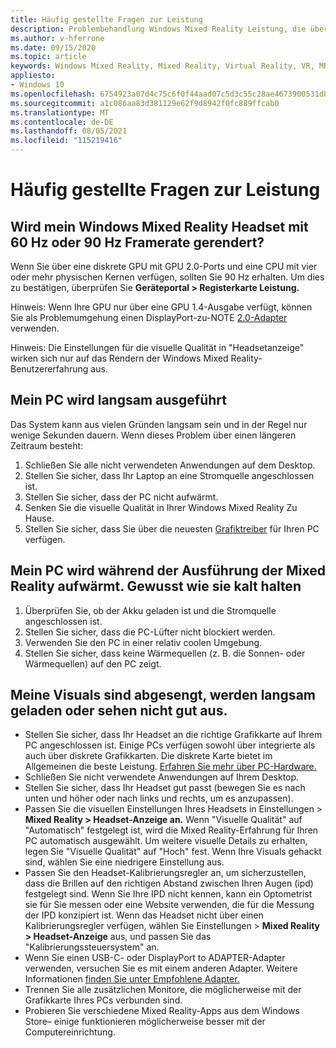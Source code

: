 ```yaml
---
title: Häufig gestellte Fragen zur Leistung
description: Problembehandlung Windows Mixed Reality Leistung, die über unsere Standarddokumentation für den Kundensupport hinausgeht.
ms.author: v-hferrone
ms.date: 09/15/2020
ms.topic: article
keywords: Windows Mixed Reality, Mixed Reality, Virtual Reality, VR, MR, Problembehandlung, Fehler, Hilfe, Support, Leistung
appliesto:
- Windows 10
ms.openlocfilehash: 6754923a07d4c75c6f0f44aad07c5d3c55c28ae4673900531d8a4af663d9e7c2
ms.sourcegitcommit: a1c086aa83d381129e62f9d8942f0fc889ffcab0
ms.translationtype: MT
ms.contentlocale: de-DE
ms.lasthandoff: 08/05/2021
ms.locfileid: "115219416"
---
```

# <a name="performance-faqs"></a>Häufig gestellte Fragen zur Leistung

## <a name="is-my-windows-mixed-reality-headset-rendering-at-60-hz-or-90-hz-framerate"></a>Wird mein Windows Mixed Reality Headset mit 60 Hz oder 90 Hz Framerate gerendert?

Wenn Sie über eine diskrete GPU mit GPU 2.0-Ports und eine CPU mit vier oder mehr physischen Kernen verfügen, sollten Sie 90 Hz erhalten. Um dies zu bestätigen, überprüfen Sie **Geräteportal > Registerkarte Leistung.**

Hinweis: Wenn Ihre GPU nur über eine GPU 1.4-Ausgabe verfügt, können Sie als Problemumgehung einen DisplayPort-zu-NOTE [2.0-Adapter](recommended-adapters-for-windows-mixed-reality-capable-pcs.md) verwenden.

Hinweis: Die Einstellungen für die visuelle Qualität in "Headsetanzeige" wirken sich nur auf das Rendern der Windows Mixed Reality-Benutzererfahrung aus.

## <a name="my-pc-is-running-slowly"></a>Mein PC wird langsam ausgeführt

Das System kann aus vielen Gründen langsam sein und in der Regel nur wenige Sekunden dauern. Wenn dieses Problem über einen längeren Zeitraum besteht:

1. Schließen Sie alle nicht verwendeten Anwendungen auf dem Desktop.
2. Stellen Sie sicher, dass Ihr Laptop an eine Stromquelle angeschlossen ist.
3. Stellen Sie sicher, dass der PC nicht aufwärmt.
4. Senken Sie die visuelle Qualität in Ihrer Windows Mixed Reality Zu Hause.
5. Stellen Sie sicher, dass Sie über die neuesten [Grafiktreiber](other-questions.md#my-graphics-driver-isnt-supported-im-getting-graphics-driver-failure-errors) für Ihren PC verfügen.

## <a name="my-pc-is-warming-up-as-i-run-the-mixed-reality-experiences-how-do-i-keep-it-cool"></a>Mein PC wird während der Ausführung der Mixed Reality aufwärmt. Gewusst wie sie kalt halten

1. Überprüfen Sie, ob der Akku geladen ist und die Stromquelle angeschlossen ist.
2. Stellen Sie sicher, dass die PC-Lüfter nicht blockiert werden.
3. Verwenden Sie den PC in einer relativ coolen Umgebung.
4. Stellen Sie sicher, dass keine Wärmequellen (z. B. die Sonnen- oder Wärmequellen) auf den PC zeigt.

## <a name="my-visuals-are-choppy-load-slowly-or-dont-look-good"></a>Meine Visuals sind abgesengt, werden langsam geladen oder sehen nicht gut aus.

* Stellen Sie sicher, dass Ihr Headset an die richtige Grafikkarte auf Ihrem PC angeschlossen ist. Einige PCs verfügen sowohl über integrierte als auch über diskrete Grafikkarten. Die diskrete Karte bietet im Allgemeinen die beste Leistung. [Erfahren Sie mehr über PC-Hardware.](windows-mixed-reality-minimum-pc-hardware-compatibility-guidelines.md)
* Schließen Sie nicht verwendete Anwendungen auf Ihrem Desktop.
* Stellen Sie sicher, dass Ihr Headset gut passt (bewegen Sie es nach unten und höher oder nach links und rechts, um es anzupassen).
* Passen Sie die visuellen Einstellungen Ihres Headsets in Einstellungen > **Mixed Reality > Headset-Anzeige an.** Wenn "Visuelle Qualität" auf "Automatisch" festgelegt ist, wird die Mixed Reality-Erfahrung für Ihren PC automatisch ausgewählt. Um weitere visuelle Details zu erhalten, legen Sie "Visuelle Qualität" auf "Hoch" fest. Wenn Ihre Visuals gehackt sind, wählen Sie eine niedrigere Einstellung aus.
* Passen Sie den Headset-Kalibrierungsregler an, um sicherzustellen, dass die Brillen auf den richtigen Abstand zwischen Ihren Augen (ipd) festgelegt sind. Wenn Sie Ihre IPD nicht kennen, kann ein Optometrist sie für Sie messen oder eine Website verwenden, die für die Messung der IPD konzipiert ist. Wenn das Headset nicht über einen Kalibrierungsregler verfügen, wählen Sie Einstellungen > **Mixed Reality > Headset-Anzeige** aus, und passen Sie das "Kalibrierungssteuersystem" an.
* Wenn Sie einen USB-C- oder DisplayPort to ADAPTER-Adapter verwenden, versuchen Sie es mit einem anderen Adapter. Weitere Informationen [finden Sie unter Empfohlene Adapter.](recommended-adapters-for-windows-mixed-reality-capable-pcs.md)
* Trennen Sie alle zusätzlichen Monitore, die möglicherweise mit der Grafikkarte Ihres PCs verbunden sind.
* Probieren Sie verschiedene Mixed Reality-Apps aus dem Windows Store– einige funktionieren möglicherweise besser mit der Computereinrichtung.

